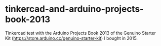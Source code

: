 # tinkercad-and-arduino-projects-book-2013
Tinkercad test with the Arduino Projects Book 2013 of the Genuino Starter Kit (https://store.arduino.cc/genuino-starter-kit) I bought in 2015.
